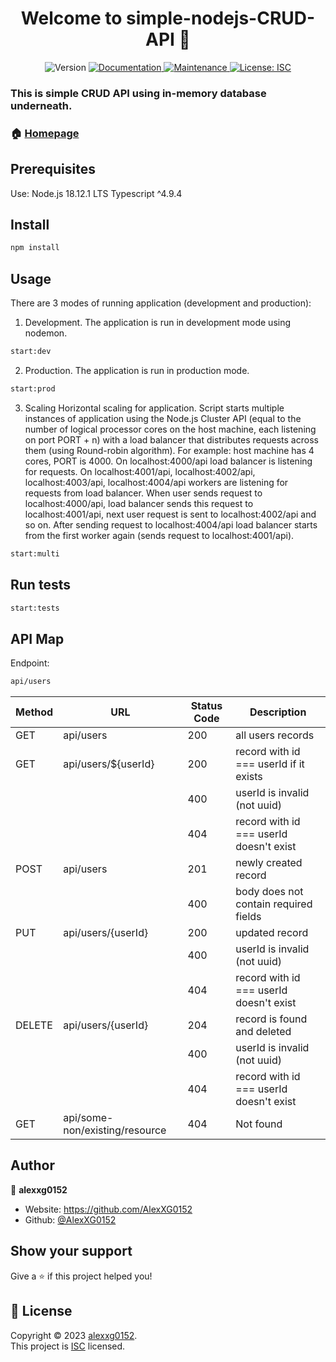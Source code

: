 <h1 align="center">Welcome to simple-nodejs-CRUD-API 👋</h1>
<p align="center">
  <img alt="Version" src="https://img.shields.io/badge/version-1.0.0-blue.svg?cacheSeconds=2592000" />
  <a href="https://github.com/AlexXG0152/simple-nodejs-CRUD-API#readme" target="_blank">
    <img alt="Documentation" src="https://img.shields.io/badge/documentation-yes-brightgreen.svg" />
  </a>
  <a href="https://github.com/AlexXG0152/simple-nodejs-CRUD-API/graphs/commit-activity" target="_blank">
    <img alt="Maintenance" src="https://img.shields.io/badge/Maintained%3F-yes-green.svg" />
  </a>
  <a href="https://github.com/AlexXG0152/simple-nodejs-CRUD-API/blob/master/LICENSE" target="_blank">
    <img alt="License: ISC" src="https://img.shields.io/github/license/AlexXG0152/simple-nodejs-CRUD-API" />
  </a>
</p>

### This is simple CRUD API using in-memory database underneath.

### 🏠 [Homepage](https://github.com/AlexXG0152/simple-nodejs-CRUD-API)

## Prerequisites

Use:
Node.js 18.12.1 LTS
Typescript ^4.9.4



## Install

```sh
npm install
```

## Usage

There are 3 modes of running application (development and production):
1. Development.
The application is run in development mode using nodemon.

```sh
start:dev
```

2. Production.
The application is run in production mode.

```sh
start:prod
```

3. Scaling
Horizontal scaling for application. Script starts multiple instances of application using the Node.js Cluster API (equal to the number of logical processor cores on the host machine, each listening on port PORT + n) with a load balancer that distributes requests across them (using Round-robin algorithm). For example: host machine has 4 cores, PORT is 4000. On localhost:4000/api load balancer is listening for requests. On localhost:4001/api, localhost:4002/api, localhost:4003/api, localhost:4004/api workers are listening for requests from load balancer. When user sends request to localhost:4000/api, load balancer sends this request to localhost:4001/api, next user request is sent to localhost:4002/api and so on. After sending request to localhost:4004/api load balancer starts from the first worker again (sends request to localhost:4001/api).

```sh
start:multi
```

## Run tests

```sh
start:tests
```

## API Map

Endpoint:  
```sh
api/users
```

| Method | URL                               | Status Code | Description                             |
|--------|-----------------------------------|-------------|-----------------------------------------|
| GET    | api/users                         | 200         | all users records                       |
| GET    | api/users/${userId}               | 200         | record with id === userId if it exists  |
|        |                                   | 400         | userId is invalid (not uuid)            |
|        |                                   | 404         | record with id === userId doesn't exist |
| POST   | api/users                         | 201         | newly created record                    |
|        |                                   | 400         | body does not contain required fields   |
| PUT    | api/users/{userId}                | 200         | updated record                          |
|        |                                   | 400         | userId is invalid (not uuid)            |
|        |                                   | 404         | record with id === userId doesn't exist |
| DELETE | api/users/{userId}                | 204         | record is found and deleted             |
|        |                                   | 400         | userId is invalid (not uuid)            |
|        |                                   | 404         | record with id === userId doesn't exist |
| GET    | api/some-non/existing/resource    | 404         | Not found                               |


## Author

👤 **alexxg0152**

* Website: https://github.com/AlexXG0152
* Github: [@AlexXG0152](https://github.com/AlexXG0152)

## Show your support

Give a ⭐️ if this project helped you!

## 📝 License

Copyright © 2023 [alexxg0152](https://github.com/AlexXG0152).<br />
This project is [ISC](https://github.com/AlexXG0152/simple-nodejs-CRUD-API/blob/master/LICENSE) licensed.
